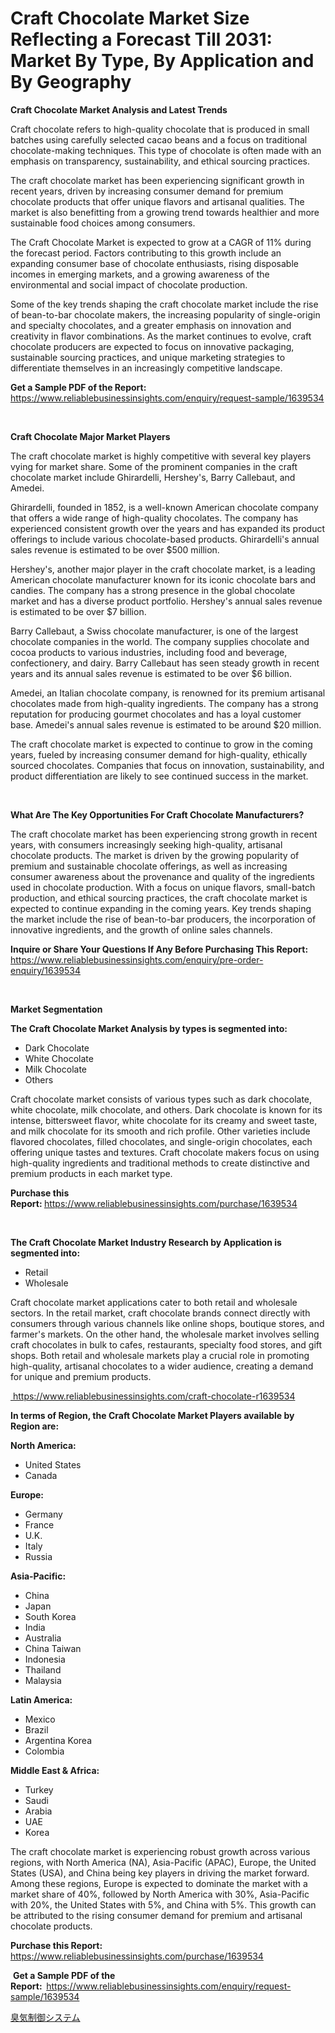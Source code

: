 <p><h1>Craft Chocolate Market Size Reflecting a Forecast Till 2031: Market By Type, By Application and By Geography</h1></p><p><strong>Craft Chocolate Market Analysis and Latest Trends</strong></p>
<p><p>Craft chocolate refers to high-quality chocolate that is produced in small batches using carefully selected cacao beans and a focus on traditional chocolate-making techniques. This type of chocolate is often made with an emphasis on transparency, sustainability, and ethical sourcing practices.</p><p>The craft chocolate market has been experiencing significant growth in recent years, driven by increasing consumer demand for premium chocolate products that offer unique flavors and artisanal qualities. The market is also benefitting from a growing trend towards healthier and more sustainable food choices among consumers.</p><p>The Craft Chocolate Market is expected to grow at a CAGR of 11% during the forecast period. Factors contributing to this growth include an expanding consumer base of chocolate enthusiasts, rising disposable incomes in emerging markets, and a growing awareness of the environmental and social impact of chocolate production.</p><p>Some of the key trends shaping the craft chocolate market include the rise of bean-to-bar chocolate makers, the increasing popularity of single-origin and specialty chocolates, and a greater emphasis on innovation and creativity in flavor combinations. As the market continues to evolve, craft chocolate producers are expected to focus on innovative packaging, sustainable sourcing practices, and unique marketing strategies to differentiate themselves in an increasingly competitive landscape.</p></p>
<p><strong>Get a Sample PDF of the Report:&nbsp;</strong> <a href="https://www.reliablebusinessinsights.com/enquiry/request-sample/1639534">https://www.reliablebusinessinsights.com/enquiry/request-sample/1639534</a></p>
<p>&nbsp;</p>
<p><strong>Craft Chocolate Major Market Players</strong></p>
<p><p>The craft chocolate market is highly competitive with several key players vying for market share. Some of the prominent companies in the craft chocolate market include Ghirardelli, Hershey's, Barry Callebaut, and Amedei.</p><p>Ghirardelli, founded in 1852, is a well-known American chocolate company that offers a wide range of high-quality chocolates. The company has experienced consistent growth over the years and has expanded its product offerings to include various chocolate-based products. Ghirardelli's annual sales revenue is estimated to be over $500 million.</p><p>Hershey's, another major player in the craft chocolate market, is a leading American chocolate manufacturer known for its iconic chocolate bars and candies. The company has a strong presence in the global chocolate market and has a diverse product portfolio. Hershey's annual sales revenue is estimated to be over $7 billion.</p><p>Barry Callebaut, a Swiss chocolate manufacturer, is one of the largest chocolate companies in the world. The company supplies chocolate and cocoa products to various industries, including food and beverage, confectionery, and dairy. Barry Callebaut has seen steady growth in recent years and its annual sales revenue is estimated to be over $6 billion.</p><p>Amedei, an Italian chocolate company, is renowned for its premium artisanal chocolates made from high-quality ingredients. The company has a strong reputation for producing gourmet chocolates and has a loyal customer base. Amedei's annual sales revenue is estimated to be around $20 million.</p><p>The craft chocolate market is expected to continue to grow in the coming years, fueled by increasing consumer demand for high-quality, ethically sourced chocolates. Companies that focus on innovation, sustainability, and product differentiation are likely to see continued success in the market.</p></p>
<p>&nbsp;</p>
<p><strong>What Are The Key Opportunities For Craft Chocolate Manufacturers?</strong></p>
<p><p>The craft chocolate market has been experiencing strong growth in recent years, with consumers increasingly seeking high-quality, artisanal chocolate products. The market is driven by the growing popularity of premium and sustainable chocolate offerings, as well as increasing consumer awareness about the provenance and quality of the ingredients used in chocolate production. With a focus on unique flavors, small-batch production, and ethical sourcing practices, the craft chocolate market is expected to continue expanding in the coming years. Key trends shaping the market include the rise of bean-to-bar producers, the incorporation of innovative ingredients, and the growth of online sales channels.</p></p>
<p><strong>Inquire or Share Your Questions If Any Before Purchasing This Report:</strong> <a href="https://www.reliablebusinessinsights.com/enquiry/pre-order-enquiry/1639534">https://www.reliablebusinessinsights.com/enquiry/pre-order-enquiry/1639534</a></p>
<p>&nbsp;</p>
<p><strong>Market Segmentation</strong></p>
<p><strong>The Craft Chocolate Market Analysis by types is segmented into:</strong></p>
<p><ul><li>Dark Chocolate</li><li>White Chocolate</li><li>Milk Chocolate</li><li>Others</li></ul></p>
<p><p>Craft chocolate market consists of various types such as dark chocolate, white chocolate, milk chocolate, and others. Dark chocolate is known for its intense, bittersweet flavor, white chocolate for its creamy and sweet taste, and milk chocolate for its smooth and rich profile. Other varieties include flavored chocolates, filled chocolates, and single-origin chocolates, each offering unique tastes and textures. Craft chocolate makers focus on using high-quality ingredients and traditional methods to create distinctive and premium products in each market type.</p></p>
<p><strong>Purchase this Report:&nbsp;</strong><a href="https://www.reliablebusinessinsights.com/purchase/1639534">https://www.reliablebusinessinsights.com/purchase/1639534</a></p>
<p>&nbsp;</p>
<p><strong>The Craft Chocolate Market Industry Research by Application is segmented into:</strong></p>
<p><ul><li>Retail</li><li>Wholesale</li></ul></p>
<p><p>Craft chocolate market applications cater to both retail and wholesale sectors. In the retail market, craft chocolate brands connect directly with consumers through various channels like online shops, boutique stores, and farmer's markets. On the other hand, the wholesale market involves selling craft chocolates in bulk to cafes, restaurants, specialty food stores, and gift shops. Both retail and wholesale markets play a crucial role in promoting high-quality, artisanal chocolates to a wider audience, creating a demand for unique and premium products.</p></p>
<p><a href="https://www.reliablebusinessinsights.com/craft-chocolate-r1639534">&nbsp;https://www.reliablebusinessinsights.com/craft-chocolate-r1639534</a></p>
<p><strong>In terms of Region, the Craft Chocolate Market Players available by Region are:</strong></p>
<p>
    <p> <strong> North America: </strong>
        <ul>
            <li>United States</li>
            <li>Canada</li>
        </ul>
        </p> 
    <p> <strong> Europe: </strong>
        <ul>
            <li>Germany</li>
            <li>France</li>
            <li>U.K.</li>
            <li>Italy</li>
            <li>Russia</li>
        </ul>
        </p> 
    <p> <strong> Asia-Pacific: </strong>
        <ul>
            <li>China</li>
            <li>Japan</li>
            <li>South Korea</li>
            <li>India</li>
            <li>Australia</li>
            <li>China Taiwan</li>
            <li>Indonesia</li>
            <li>Thailand</li>
            <li>Malaysia</li>
        </ul>
        </p> 
    <p> <strong> Latin America: </strong>
        <ul>
            <li>Mexico</li>
            <li>Brazil</li>
            <li>Argentina Korea</li>
            <li>Colombia</li>
        </ul>
        </p> 
    <p> <strong> Middle East & Africa: </strong>
        <ul>
            <li>Turkey</li>
            <li>Saudi</li>
            <li>Arabia</li>
            <li>UAE</li>
            <li>Korea</li>
        </ul>
    </p>
    </p>
<p><p>The craft chocolate market is experiencing robust growth across various regions, with North America (NA), Asia-Pacific (APAC), Europe, the United States (USA), and China being key players in driving the market forward. Among these regions, Europe is expected to dominate the market with a market share of 40%, followed by North America with 30%, Asia-Pacific with 20%, the United States with 5%, and China with 5%. This growth can be attributed to the rising consumer demand for premium and artisanal chocolate products.</p></p>
<p><strong>Purchase this Report: </strong><a href="https://www.reliablebusinessinsights.com/purchase/1639534">https://www.reliablebusinessinsights.com/purchase/1639534</a></p>
<p>&nbsp;<strong>Get a Sample PDF of the Report:&nbsp;&nbsp;</strong><a href="https://www.reliablebusinessinsights.com/enquiry/request-sample/1639534">https://www.reliablebusinessinsights.com/enquiry/request-sample/1639534</a></p>
<p><strong></strong></p>
<p><p><a href="https://github.com/pepo3k/Market-Research-Report-List-2/blob/main/48274766198.md">臭気制御システム</a></p></p>